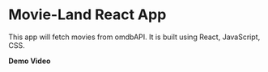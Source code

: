 # Movie-Land React App

This app will fetch movies from omdbAPI. It is built using React, JavaScript, CSS.

**Demo Video**


